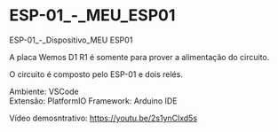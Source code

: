 # ESP-01_-_MEU_ESP01
ESP-01_-_Dispositivo_MEU ESP01 

A placa Wemos D1 R1 é somente para prover a alimentação do circuito. 

O circuito é composto pelo ESP-01 e dois relés.  

Ambiente: VSCode  
Extensão: PlatformIO 
Framework: Arduino IDE

Vídeo demosntrativo: https://youtu.be/2s1ynClxd5s
